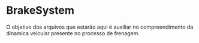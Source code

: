 # BrakeSystem
O objetivo dos arquivos que estarão aqui é auxiliar no compreendimento da dinamica veicular presente no processo de frenagem.
